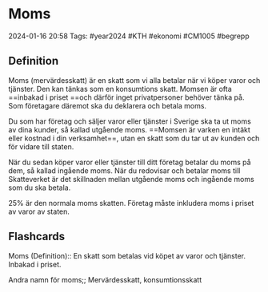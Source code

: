 # Moms

2024-01-16 20:58
Tags: #year2024 #KTH #ekonomi #CM1005 #begrepp

## Definition

Moms (mervärdesskatt) är en skatt som vi alla betalar när vi köper varor och tjänster. Den kan tänkas som en konsumtions skatt. Momsen är ofta ==inbakad i priset ==och därför inget privatpersoner behöver tänka på. Som företagare däremot ska du deklarera och betala moms.

Du som har företag och säljer varor eller tjänster i Sverige ska ta ut moms av dina kunder, så kallad utgående moms. ==Momsen är varken en intäkt eller kostnad i din verksamhet==, utan en skatt som du tar ut av kunden och för vidare till staten.

När du sedan köper varor eller tjänster till ditt företag betalar du moms på dem, så kallad ingående moms. När du redovisar och betalar moms till Skatteverket är det skillnaden mellan utgående moms och ingående moms som du ska betala.

25% är den normala moms skatten. Företag måste inkludera moms i priset av varor av staten.

## Flashcards

Moms (Definition):: En skatt som betalas vid köpet av varor och tjänster. Inbakad i priset.
<!--SR:!2024-02-05,10,272!2024-02-15,16,292-->

Andra namn för moms;; Mervärdesskatt, konsumtionsskatt
<!--SR:!2024-02-12,17,290-->
